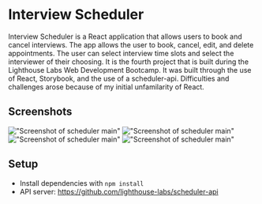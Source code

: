 # Interview Scheduler
Interview Scheduler is a React application that allows users to book and cancel interviews. The app allows the user to book, cancel, edit, and delete appointments. The user can select interview time slots and select the interviewer of their choosing. It is the fourth project that is built during the Lighthouse Labs Web Development Bootcamp. It was built through the use of React, Storybook, and the use of a scheduler-api. Difficulties and challenges arose because of my initial unfamilarity of React. 

## Screenshots
 
!["Screenshot of scheduler main"](https://github.com/elliottthomlison/scheduler/blob/master/public/images/MainScreen.png?raw=true)
!["Screenshot of scheduler main"](https://github.com/elliottthomlison/scheduler/blob/master/public/images/CreateNewInterview.png?raw=true)
!["Screenshot of scheduler main"](https://github.com/elliottthomlison/scheduler/blob/master/public/images/DeleteAppt.png?raw=true)
!["Screenshot of scheduler main"](https://github.com/elliottthomlison/scheduler/blob/master/public/images/InterviewHover.png?raw=true)

## Setup

- Install dependencies with `npm install`
- API server: https://github.com/lighthouse-labs/scheduler-api
